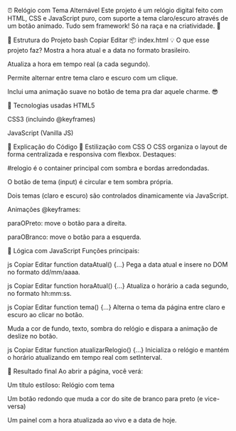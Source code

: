 ⏰ Relógio com Tema Alternável
Este projeto é um relógio digital feito com HTML, CSS e JavaScript puro, com suporte a tema claro/escuro através de um botão animado. Tudo sem framework! Só na raça e na criatividade. 🚀

📁 Estrutura do Projeto
bash
Copiar
Editar
📦 index.html
💡 O que esse projeto faz?
Mostra a hora atual e a data no formato brasileiro.

Atualiza a hora em tempo real (a cada segundo).

Permite alternar entre tema claro e escuro com um clique.

Inclui uma animação suave no botão de tema pra dar aquele charme. 😎

🧱 Tecnologias usadas
HTML5

CSS3 (incluindo @keyframes)

JavaScript (Vanilla JS)

📜 Explicação do Código
🎨 Estilização com CSS
O CSS organiza o layout de forma centralizada e responsiva com flexbox. Destaques:

#relogio é o container principal com sombra e bordas arredondadas.

O botão de tema (input) é circular e tem sombra própria.

Dois temas (claro e escuro) são controlados dinamicamente via JavaScript.

Animações @keyframes:

paraOPreto: move o botão para a direita.

paraOBranco: move o botão para a esquerda.

🧠 Lógica com JavaScript
Funções principais:

js
Copiar
Editar
function dataAtual() {...}
Pega a data atual e insere no DOM no formato dd/mm/aaaa.

js
Copiar
Editar
function horaAtual() {...}
Atualiza o horário a cada segundo, no formato hh:mm:ss.

js
Copiar
Editar
function tema() {...}
Alterna o tema da página entre claro e escuro ao clicar no botão.

Muda a cor de fundo, texto, sombra do relógio e dispara a animação de deslize no botão.

js
Copiar
Editar
function atualizarRelogio() {...}
Inicializa o relógio e mantém o horário atualizando em tempo real com setInterval.

🎯 Resultado final
Ao abrir a página, você verá:

Um título estiloso: Relógio com tema

Um botão redondo que muda a cor do site de branco para preto (e vice-versa)

Um painel com a hora atualizada ao vivo e a data de hoje.
